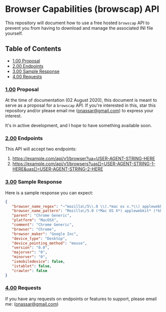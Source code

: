 # Browser Capabilities (browscap) API
This repository will document how to use a free hosted `browscap` API to prevent you from having to download and manage the associated INI file yourself.

## Table of Contents
  - [1.00 Proposal](#1.00)
  - [2.00 Endpoints](#2.00)
  - [3.00 Sample Response](#3.00)
  - [4.00 Requests](#4.00)

<a name="1.00"></a>
### [1.00](#1.00) **Proposal**
At the time of documentation (02 August 2020), this document is meant to serve as a proposal for a `browscap` API. If you're interested in this, star this repository and/or please email me ([onassar@gmail.com](onassar@gmail.com)) to express your interest.

It's in active development, and I hope to have something available soon.


</a><a name="2.00"></a>
### [2.00](#2.00) **Endpoints**
This API will accept two endpoints:

1. https://example.com/api/v1/browser?ua=USER-AGENT-STRING-HERE
2. https://example.com/api/v1/browsers?uas[]=USER-AGENT-STRING-1-HERE&uas[]=USER-AGENT-STRING-2-HERE


</a><a name="3.00"></a>
### [3.00](#3.00) Sample Response
Here is a sample response you can expect:

``` json
{
   "browser_name_regex": "~^mozilla\/5\\.0 \\(.*mac os x.*\\) applewebkit.* \\(.*khtml.*like.*gecko.*\\) .*chrome\/.* safari\/.*$~",
   "browser_name_pattern": "Mozilla\/5.0 (*Mac OS X*) applewebkit* (*khtml*like*gecko*) *Chrome\/* Safari\/*",
   "parent": "Chrome Generic",
   "platform": "MacOSX",
   "comment": "Chrome Generic",
   "browser": "Chrome",
   "browser_maker": "Google Inc",
   "device_type": "Desktop",
   "device_pointing_method": "mouse",
   "version": "0.0",
   "majorver": "0",
   "minorver": "0",
   "ismobiledevice": false,
   "istablet": false,
   "crawler": false
}
```


<a name="4.00"></a>
### [4.00](#4.00) Requests
If you have any requests on endpoints or features to support, please email me:
([onassar@gmail.com](onassar@gmail.com))
